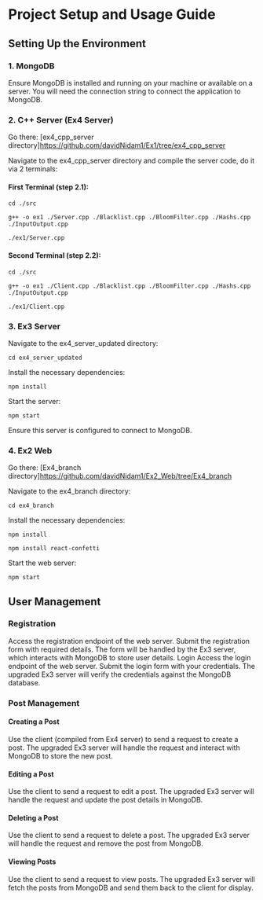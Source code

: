 # Project Setup and Usage Guide


## Setting Up the Environment


### 1. MongoDB
Ensure MongoDB is installed and running on your machine or available on a server. You will need the connection string to connect the application to MongoDB.

### 2. C++ Server (Ex4 Server)

Go there: [ex4_cpp_server directory]https://github.com/davidNidam1/Ex1/tree/ex4_cpp_server

Navigate to the ex4_cpp_server directory and compile the server code, do it via 2 terminals:


#### First Terminal (step 2.1):
 
`cd ./src`

`g++ -o ex1 ./Server.cpp ./Blacklist.cpp ./BloomFilter.cpp ./Hashs.cpp ./InputOutput.cpp`

`./ex1/Server.cpp`


#### Second Terminal (step 2.2):

`cd ./src`

`g++ -o ex1 ./Client.cpp ./Blacklist.cpp ./BloomFilter.cpp ./Hashs.cpp ./InputOutput.cpp`

`./ex1/Client.cpp`


### 3. Ex3 Server
Navigate to the ex4_server_updated directory:

`cd ex4_server_updated`

Install the necessary dependencies:

`npm install`

Start the server:

`npm start`

Ensure this server is configured to connect to MongoDB.


### 4. Ex2 Web

Go there: [Ex4_branch directory]https://github.com/davidNidam1/Ex2_Web/tree/Ex4_branch

Navigate to the ex4_branch directory:

`cd ex4_branch`

Install the necessary dependencies:

`npm install`

`npm install react-confetti`

Start the web server:

`npm start`


## User Management

### Registration
Access the registration endpoint of the web server.
Submit the registration form with required details.
The form will be handled by the Ex3 server, which interacts with MongoDB to store user details.
Login
Access the login endpoint of the web server.
Submit the login form with your credentials.
The upgraded Ex3 server will verify the credentials against the MongoDB database.

### Post Management
#### Creating a Post
Use the client (compiled from Ex4 server) to send a request to create a post.
The upgraded Ex3 server will handle the request and interact with MongoDB to store the new post.
#### Editing a Post
Use the client to send a request to edit a post.
The upgraded Ex3 server will handle the request and update the post details in MongoDB.
#### Deleting a Post
Use the client to send a request to delete a post.
The upgraded Ex3 server will handle the request and remove the post from MongoDB.
#### Viewing Posts
Use the client to send a request to view posts.
The upgraded Ex3 server will fetch the posts from MongoDB and send them back to the client for display.





